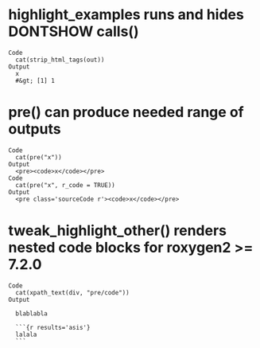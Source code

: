 # highlight_examples runs and hides DONTSHOW calls()

    Code
      cat(strip_html_tags(out))
    Output
      x
      #&gt; [1] 1

# pre() can produce needed range of outputs

    Code
      cat(pre("x"))
    Output
      <pre><code>x</code></pre>
    Code
      cat(pre("x", r_code = TRUE))
    Output
      <pre class='sourceCode r'><code>x</code></pre>

# tweak_highlight_other() renders nested code blocks for roxygen2 >= 7.2.0

    Code
      cat(xpath_text(div, "pre/code"))
    Output
      
      blablabla
      
      ```{r results='asis'}
      lalala
      ```
